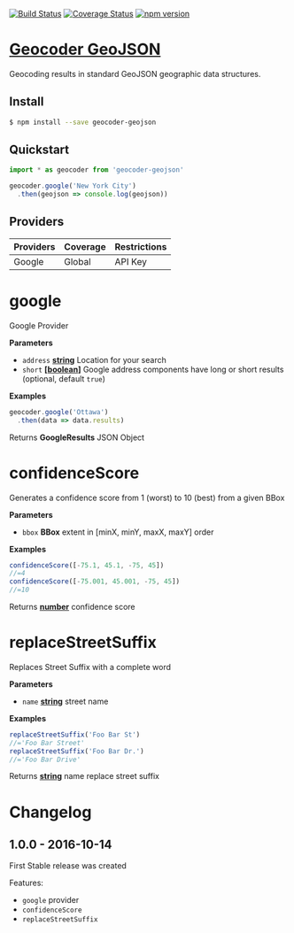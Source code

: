 [![Build Status](https://travis-ci.org/DenisCarriere/geocoder-geojson.svg?branch=master)](https://travis-ci.org/DenisCarriere/geocoder-geojson)
[![Coverage Status](https://coveralls.io/repos/github/DenisCarriere/geocoder-geojson/badge.svg?branch=master)](https://coveralls.io/github/DenisCarriere/geocoder-geojson?branch=master)
[![npm version](https://badge.fury.io/js/geocoder-geojson.svg)](https://badge.fury.io/js/geocoder-geojson)

# [Geocoder GeoJSON](https://www.npmjs.com/package/geocoder-geojson)

Geocoding results in standard GeoJSON geographic data structures.

## Install

```bash
$ npm install --save geocoder-geojson
```

## Quickstart

```javascript
import * as geocoder from 'geocoder-geojson'

geocoder.google('New York City')
  .then(geojson => console.log(geojson))
```

## Providers

| Providers       | Coverage    | Restrictions |
|-----------------|:------------|:-------------|
| Google          | Global      | API Key      |
# google

Google Provider

**Parameters**

-   `address` **[string](https://developer.mozilla.org/en-US/docs/Web/JavaScript/Reference/Global_Objects/String)** Location for your search
-   `short` **\[[boolean](https://developer.mozilla.org/en-US/docs/Web/JavaScript/Reference/Global_Objects/Boolean)]** Google address components have long or short results (optional, default `true`)

**Examples**

```javascript
geocoder.google('Ottawa')
  .then(data => data.results)
```

Returns **GoogleResults** JSON Object

# confidenceScore

Generates a confidence score from 1 (worst) to 10 (best) from a given BBox

**Parameters**

-   `bbox` **BBox** extent in [minX, minY, maxX, maxY] order

**Examples**

```javascript
confidenceScore([-75.1, 45.1, -75, 45])
//=4
confidenceScore([-75.001, 45.001, -75, 45])
//=10
```

Returns **[number](https://developer.mozilla.org/en-US/docs/Web/JavaScript/Reference/Global_Objects/Number)** confidence score

# replaceStreetSuffix

Replaces Street Suffix with a complete word

**Parameters**

-   `name` **[string](https://developer.mozilla.org/en-US/docs/Web/JavaScript/Reference/Global_Objects/String)** street name

**Examples**

```javascript
replaceStreetSuffix('Foo Bar St')
//='Foo Bar Street'
replaceStreetSuffix('Foo Bar Dr.')
//='Foo Bar Drive'
```

Returns **[string](https://developer.mozilla.org/en-US/docs/Web/JavaScript/Reference/Global_Objects/String)** name replace street suffix

# Changelog

## 1.0.0 - 2016-10-14

First Stable release was created

Features:

- `google` provider
- `confidenceScore`
- `replaceStreetSuffix`
